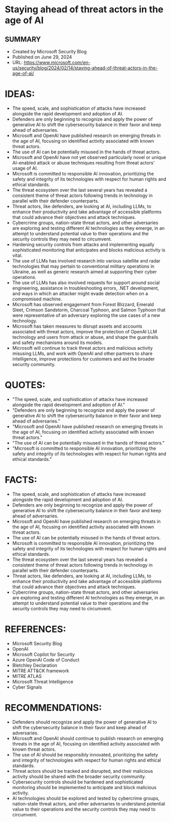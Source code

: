 # Staying ahead of threat actors in the age of AI

## SUMMARY

* Created by Microsoft Security Blog
* Published on June 29, 2024
* URL: https://www.microsoft.com/en-us/security/blog/2024/02/14/staying-ahead-of-threat-actors-in-the-age-of-ai/

# IDEAS:

* The speed, scale, and sophistication of attacks have increased alongside the rapid development and adoption of AI.
* Defenders are only beginning to recognize and apply the power of generative AI to shift the cybersecurity balance in their favor and keep ahead of adversaries.
* Microsoft and OpenAI have published research on emerging threats in the age of AI, focusing on identified activity associated with known threat actors.
* The use of AI can be potentially misused in the hands of threat actors.
* Microsoft and OpenAI have not yet observed particularly novel or unique AI-enabled attack or abuse techniques resulting from threat actors' usage of AI.
* Microsoft is committed to responsible AI innovation, prioritizing the safety and integrity of its technologies with respect for human rights and ethical standards.
* The threat ecosystem over the last several years has revealed a consistent theme of threat actors following trends in technology in parallel with their defender counterparts.
* Threat actors, like defenders, are looking at AI, including LLMs, to enhance their productivity and take advantage of accessible platforms that could advance their objectives and attack techniques.
* Cybercrime groups, nation-state threat actors, and other adversaries are exploring and testing different AI technologies as they emerge, in an attempt to understand potential value to their operations and the security controls they may need to circumvent.
* Hardening security controls from attacks and implementing equally sophisticated monitoring that anticipates and blocks malicious activity is vital.
* The use of LLMs has involved research into various satellite and radar technologies that may pertain to conventional military operations in Ukraine, as well as generic research aimed at supporting their cyber operations.
* The use of LLMs has also involved requests for support around social engineering, assistance in troubleshooting errors, .NET development, and ways in which an attacker might evade detection when on a compromised machine.
* Microsoft has observed engagement from Forest Blizzard, Emerald Sleet, Crimson Sandstorm, Charcoal Typhoon, and Salmon Typhoon that were representative of an adversary exploring the use cases of a new technology.
* Microsoft has taken measures to disrupt assets and accounts associated with threat actors, improve the protection of OpenAI LLM technology and users from attack or abuse, and shape the guardrails and safety mechanisms around its models.
* Microsoft will continue to track threat actors and malicious activity misusing LLMs, and work with OpenAI and other partners to share intelligence, improve protections for customers and aid the broader security community.

# QUOTES:

* "The speed, scale, and sophistication of attacks have increased alongside the rapid development and adoption of AI."
* "Defenders are only beginning to recognize and apply the power of generative AI to shift the cybersecurity balance in their favor and keep ahead of adversaries."
* "Microsoft and OpenAI have published research on emerging threats in the age of AI, focusing on identified activity associated with known threat actors."
* "The use of AI can be potentially misused in the hands of threat actors."
* "Microsoft is committed to responsible AI innovation, prioritizing the safety and integrity of its technologies with respect for human rights and ethical standards."

# FACTS:

* The speed, scale, and sophistication of attacks have increased alongside the rapid development and adoption of AI.
* Defenders are only beginning to recognize and apply the power of generative AI to shift the cybersecurity balance in their favor and keep ahead of adversaries.
* Microsoft and OpenAI have published research on emerging threats in the age of AI, focusing on identified activity associated with known threat actors.
* The use of AI can be potentially misused in the hands of threat actors.
* Microsoft is committed to responsible AI innovation, prioritizing the safety and integrity of its technologies with respect for human rights and ethical standards.
* The threat ecosystem over the last several years has revealed a consistent theme of threat actors following trends in technology in parallel with their defender counterparts.
* Threat actors, like defenders, are looking at AI, including LLMs, to enhance their productivity and take advantage of accessible platforms that could advance their objectives and attack techniques.
* Cybercrime groups, nation-state threat actors, and other adversaries are exploring and testing different AI technologies as they emerge, in an attempt to understand potential value to their operations and the security controls they may need to circumvent.

# REFERENCES:

* Microsoft Security Blog
* OpenAI
* Microsoft Copilot for Security
* Azure OpenAI Code of Conduct
* Bletchley Declaration
* MITRE ATT&CK framework
* MITRE ATLAS
* Microsoft Threat Intelligence
* Cyber Signals

# RECOMMENDATIONS:

* Defenders should recognize and apply the power of generative AI to shift the cybersecurity balance in their favor and keep ahead of adversaries.
* Microsoft and OpenAI should continue to publish research on emerging threats in the age of AI, focusing on identified activity associated with known threat actors.
* The use of AI should be responsibly innovated, prioritizing the safety and integrity of technologies with respect for human rights and ethical standards.
* Threat actors should be tracked and disrupted, and their malicious activity should be shared with the broader security community.
* Cybersecurity controls should be hardened and sophisticated monitoring should be implemented to anticipate and block malicious activity.
* AI technologies should be explored and tested by cybercrime groups, nation-state threat actors, and other adversaries to understand potential value to their operations and the security controls they may need to circumvent.
